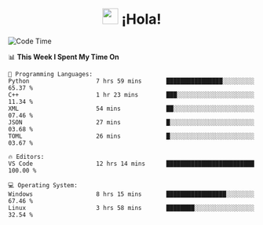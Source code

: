 <div align="center"><h1><img src="https://github.com/blackcater/blackcater/raw/main/images/Hi.gif" height="32"/> ¡Hola!</h1>
</div>

<!--START_SECTION:waka-->
![Code Time](http://img.shields.io/badge/Code%20Time-646%20hrs%204%20mins-blue)

📊 **This Week I Spent My Time On** 

```text
💬 Programming Languages: 
Python                   7 hrs 59 mins       ████████████████░░░░░░░░░   65.37 % 
C++                      1 hr 23 mins        ███░░░░░░░░░░░░░░░░░░░░░░   11.34 % 
XML                      54 mins             ██░░░░░░░░░░░░░░░░░░░░░░░   07.46 % 
JSON                     27 mins             █░░░░░░░░░░░░░░░░░░░░░░░░   03.68 % 
TOML                     26 mins             █░░░░░░░░░░░░░░░░░░░░░░░░   03.67 % 

🔥 Editors: 
VS Code                  12 hrs 14 mins      █████████████████████████   100.00 % 

💻 Operating System: 
Windows                  8 hrs 15 mins       █████████████████░░░░░░░░   67.46 % 
Linux                    3 hrs 58 mins       ████████░░░░░░░░░░░░░░░░░   32.54 % 
```


<!--END_SECTION:waka-->